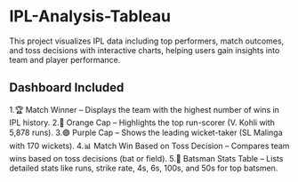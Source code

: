 # IPL-Analysis-Tableau
This project visualizes IPL data including top performers, match outcomes, and toss decisions with interactive charts, helping users gain insights into team and player performance. 

## Dashboard Included

1.🏆 Match Winner – Displays the team with the highest number of wins in IPL history.
2.🧢 Orange Cap – Highlights the top run-scorer (V. Kohli with 5,878 runs).
3.🟣 Purple Cap – Shows the leading wicket-taker (SL Malinga with 170 wickets).
4.📊 Match Win Based on Toss Decision – Compares team wins based on toss decisions (bat or field).
5.👕 Batsman Stats Table – Lists detailed stats like runs, strike rate, 4s, 6s, 100s, and 50s for top batsmen.

